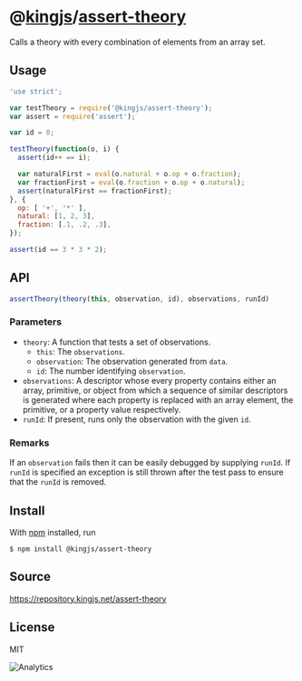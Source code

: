 # @[kingjs][@kingjs]/[assert-theory][ns0]
Calls a theory with every combination of elements from an array set.
## Usage
```js
'use strict';

var testTheory = require('@kingjs/assert-theory');
var assert = require('assert');

var id = 0;

testTheory(function(o, i) {
  assert(id++ == i);

  var naturalFirst = eval(o.natural + o.op + o.fraction);
  var fractionFirst = eval(o.fraction + o.op + o.natural);
  assert(naturalFirst == fractionFirst); 
}, {
  op: [ '+', '*' ],
  natural: [1, 2, 3],
  fraction: [.1, .2, .3],
});

assert(id == 3 * 3 * 2);

```

## API
```ts
assertTheory(theory(this, observation, id), observations, runId)
```

### Parameters
- `theory`: A function that tests a set of observations.
  - `this`: The `observations`.
  - `observation`: The observation generated from `data`.
  - `id`: The number identifying `observation`.
- `observations`: A descriptor whose every property contains  either an array, primitive, or object from which a sequence of  similar descriptors is generated where each property is replaced  with an array element, the primitive, or a property value respectively.
- `runId`: If present, runs only the observation with the given `id`.

### Remarks
If an `observation` fails then it can be easily debugged by supplying  `runId`. If `runId` is specified an exception is still thrown after the test  pass to ensure that the `runId` is removed.

## Install
With [npm](https://npmjs.org/) installed, run
```
$ npm install @kingjs/assert-theory
```

## Source
https://repository.kingjs.net/assert-theory
## License
MIT

![Analytics](https://analytics.kingjs.net/assert-theory)

[@kingjs]: https://www.npmjs.com/package/kingjs
[ns0]: https://www.npmjs.com/package/@kingjs/assert-theory

